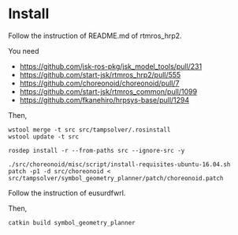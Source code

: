 # Install
Follow the instruction of README.md of rtmros_hrp2.

You need

- https://github.com/jsk-ros-pkg/jsk_model_tools/pull/231
- https://github.com/start-jsk/rtmros_hrp2/pull/555
- https://github.com/choreonoid/choreonoid/pull/7
- https://github.com/start-jsk/rtmros_common/pull/1099
- https://github.com/fkanehiro/hrpsys-base/pull/1294

Then,

```
wstool merge -t src src/tampsolver/.rosinstall
wstool update -t src
```

```
rosdep install -r --from-paths src --ignore-src -y
```

```
./src/choreonoid/misc/script/install-requisites-ubuntu-16.04.sh
patch -p1 -d src/choreonoid < src/tampsolver/symbol_geometry_planner/patch/choreonoid.patch
```

Follow the instruction of eusurdfwrl.

Then,

```
catkin build symbol_geometry_planner
```